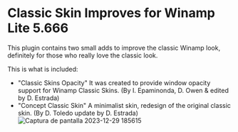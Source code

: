 # Classic Skin Improves for Winamp Lite 5.666
This plugin contains two small adds to improve the classic Winamp look, definitely for those who really love the classic look.

This is what is included:

* "Classic Skins Opacity" It was created to provide window opacity support for Winamp Classic Skins. (By I. Epaminonda, D. Owen & edited by D. Estrada)
* "Concept Classic Skin" A minimalist skin, redesign of the original classic skin. (By D. Toledo update by D. Estrada)
![Captura de pantalla 2023-12-29 185615](https://github.com/odev79/Classic-Skin-Improves-for-Winamp-Lite/assets/10879876/25ea30ed-30d9-44e9-a705-01dbbf8a343a)
